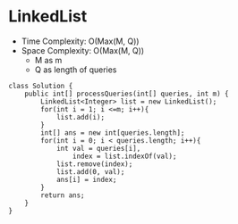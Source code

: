 # LinkedList
* Time Complexity: O(Max(M, Q))
* Space Complexity: O(Max(M, Q))
	* M as m
	* Q as length of queries
```
class Solution {
    public int[] processQueries(int[] queries, int m) {
        LinkedList<Integer> list = new LinkedList();
        for(int i = 1; i <=m; i++){
            list.add(i);   
        }
        int[] ans = new int[queries.length];
        for(int i = 0; i < queries.length; i++){
            int val = queries[i],
                index = list.indexOf(val);
            list.remove(index);
            list.add(0, val);
            ans[i] = index;
        }
        return ans;
    }
}
```